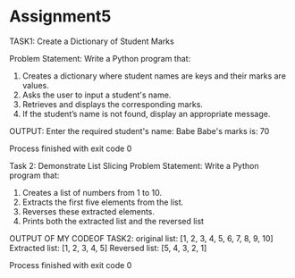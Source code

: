 # Assignment5
TASK1: Create a Dictionary of Student Marks

Problem Statement: Write a Python program that:
1.   Creates a dictionary where student names are keys and their marks are values.
2.   Asks the user to input a student's name.
3.   Retrieves and displays the corresponding marks.
4.   If the student’s name is not found, display an appropriate message.



OUTPUT: Enter the required student's name: Babe
Babe's marks is:  70

Process finished with exit code 0


Task 2: Demonstrate List Slicing 
Problem Statement: Write a Python program that:
1.   Creates a list of numbers from 1 to 10.
2.   Extracts the first five elements from the list.
3.   Reverses these extracted elements.
4.   Prints both the extracted list and the reversed list



OUTPUT OF MY CODEOF TASK2:
original list:  [1, 2, 3, 4, 5, 6, 7, 8, 9, 10]
Extracted list:  [1, 2, 3, 4, 5]
Reversed list:  [5, 4, 3, 2, 1]

Process finished with exit code 0

